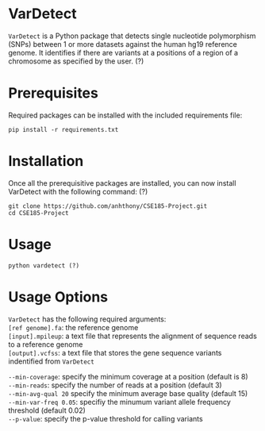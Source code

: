 # VarDetect
`VarDetect` is a Python package that detects single nucleotide polymorphism (SNPs) between 1 or more datasets against the human hg19 reference genome. It identifies if there are variants at a positions of a region of a chromosome as specified by the user. (?)

# Prerequisites
Required packages can be installed with the included requirements file:
```
pip install -r requirements.txt
```
# Installation
Once all the prerequisitive packages are installed, you can now install VarDetect with the following command: (?)
```
git clone https://github.com/anhthony/CSE185-Project.git
cd CSE185-Project
```
# Usage
```
python vardetect (?)
```

# Usage Options
```VarDetect``` has the following required arguments:   
```[ref genome].fa```: the reference genome   
```[input].mpileup```: a text file that represents the alignment of sequence reads to a reference genome    
```[output].vcfss```: a text file that stores the gene sequence variants indentified from  ```VarDetect```  

```--min-coverage```: specify the minimum coverage at a position (default is 8)  
```--min-reads```: specify the number of reads at a position (default 3)  
```--min-avg-qual 20``` specify the minimum average base quality (default 15)  
```--min-var-freq 0.05```: specifiy the minumum variant allele frequency threshold (default 0.02)  
```--p-value```: specify the p-value threshold for calling variants  

